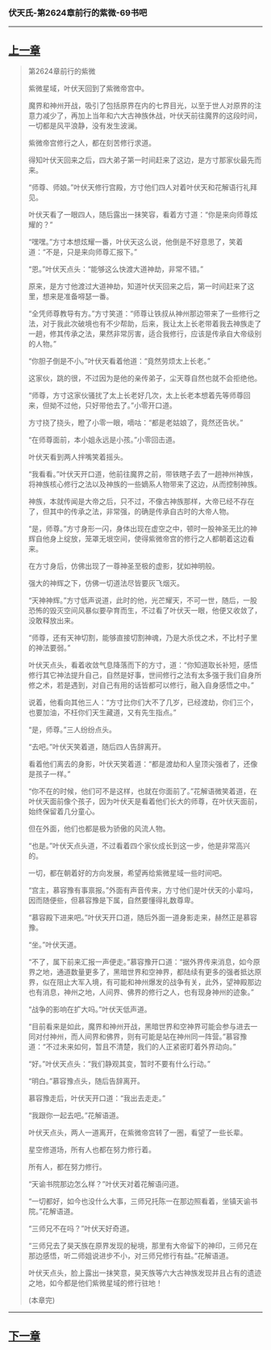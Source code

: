 ### 伏天氏-第2624章前行的紫微-69书吧

--------
[上一章](./344cca0d4b10071a6ae468195483ee58.md)
--------


>
>
>
>第2624章前行的紫微
>
>紫微星域，叶伏天回到了紫微帝宫中。
>
>魔界和神州开战，吸引了包括原界在内的七界目光，以至于世人对原界的注意力减少了，再加上当年和六大古神族休战，叶伏天前往魔界的这段时间，一切都是风平浪静，没有发生波澜。
>
>紫微帝宫修行之人，都在刻苦修行求道。
>
>得知叶伏天回来之后，四大弟子第一时间赶来了这边，是方寸那家伙最先而来。
>
>“师尊、师娘。”叶伏天修行宫殿，方寸他们四人对着叶伏天和花解语行礼拜见。
>
>叶伏天看了一眼四人，随后露出一抹笑容，看着方寸道：“你是来向师尊炫耀的？”
>
>“嘿嘿。”方寸本想炫耀一番，叶伏天这么说，他倒是不好意思了，笑着道：“不是，只是来向师尊汇报下。”
>
>“恩。”叶伏天点头：“能够这么快渡大道神劫，非常不错。”
>
>原来，是方寸他渡过大道神劫，知道叶伏天回来之后，第一时间赶来了这里，想来是准备嘚瑟一番。
>
>“全凭师尊教导有方。”方寸笑道：“师尊让铁叔从神州那边带来了一些修行之法，对于我此次破境也有不少帮助，后来，我让太上长老带着我去神族走了一趟，修其传承之法，果然非常厉害，适合我修行，应该是传承自大帝级别的人物。”
>
>“你胆子倒是不小。”叶伏天看着他道：“竟然劳烦太上长老。”
>
>这家伙，跳的很，不过因为是他的亲传弟子，尘天尊自然也就不会拒绝他。
>
>“师尊，方寸这家伙骚扰了太上长老好几次，太上长老本想着先等师尊回来，但拗不过他，只好带他去了。”小零开口道。
>
>方寸挠了挠头，瞪了小零一眼，嘀咕：“都是老姑娘了，竟然还告状。”
>
>“在师尊面前，本小姐永远是小孩。”小零回击道。
>
>叶伏天看到两人拌嘴笑着摇头。
>
>“我看看。”叶伏天开口道，他前往魔界之前，带铁瞎子去了一趟神州神族，将神族核心修行之法以及神族的一些嫡系人物带来了这边，从而控制神族。
>
>神族，本就传闻是大帝之后，只不过，不像古神族那样，大帝已经不存在了，但其中的传承之法，非常强，的确是传承自古时的大帝人物。
>
>“是，师尊。”方寸身形一闪，身体出现在虚空之中，顿时一股神圣无比的神辉自他身上绽放，笼罩无垠空间，使得紫微帝宫的修行之人都朝着这边看来。
>
>在方寸身后，仿佛出现了一尊神圣至极的虚影，犹如神明般。
>
>强大的神辉之下，仿佛一切道法尽皆要灰飞烟灭。
>
>“天神神辉。”方寸低声说道，此时的他，光芒耀天，不可一世，随后，一股恐怖的毁灭空间风暴似要孕育而生，不过看了叶伏天一眼，他便又收敛了，没敢释放出来。
>
>“师尊，还有天神切割，能够直接切割神魂，乃是大杀伐之术，不比村子里的神法要弱。”
>
>叶伏天点头，看着收敛气息降落而下的方寸，道：“你知道取长补短，感悟修行其它神法提升自己，自然是好事，世间修行之法有太多强于我们自身所修之术，若是遇到，对自己有用的话皆都可以修行，融入自身感悟之中。”
>
>说着，他看向其他三人：“方寸比你们大不了几岁，已经渡劫，你们三个，也要加油，不枉你们天生藏道，又有先生指点。”
>
>“是，师尊。”三人纷纷点头。
>
>“去吧。”叶伏天笑着道，随后四人告辞离开。
>
>看着他们离去的身影，叶伏天笑着道：“都是渡劫和人皇顶尖强者了，还像是孩子一样。”
>
>“你不在的时候，他们可不是这样，也就在你面前了。”花解语微笑着道，在叶伏天面前像个孩子，因为叶伏天是看着他们长大的师尊，在叶伏天面前，始终保留着几分童心。
>
>但在外面，他们也都是极为骄傲的风流人物。
>
>“也是。”叶伏天点头道，不过看着四个家伙成长到这一步，他是非常高兴的。
>
>一切，都在朝着好的方向发展，希望再给紫微星域一些时间吧。
>
>“宫主，慕容豫有事禀报。”外面有声音传来，方寸他们是叶伏天的小辈吗，因而随便些，但慕容豫是下属，自然要懂得礼数尊卑。
>
>“慕容殿下进来吧。”叶伏天开口道，随后外面一道身影走来，赫然正是慕容豫。
>
>“坐。”叶伏天道。
>
>“不了，属下前来汇报一声便走。”慕容豫开口道：“据外界传来消息，如今原界之地，通道数量更多了，黑暗世界和空神界，都陆续有更多的强者抵达原界，似在阻止大军入境，有可能和神州爆发的战争有关，此外，望神殿那边也有消息，神州之地，人间界、佛界的修行之人，也有现身神州的迹象。”
>
>“战争的影响在扩大吗。”叶伏天低声道。
>
>“目前看来是如此，魔界和神州开战，黑暗世界和空神界可能会参与进去一同对付神州，而人间界和佛界，则有可能是站在神州同一阵营。”慕容豫道：“不过未来如何，暂且不清楚，我们的人正紧密盯着外界动向。”
>
>“好。”叶伏天点头：“我们静观其变，暂时不要有什么行动。”
>
>“明白。”慕容豫点头，随后告辞离开。
>
>慕容豫走后，叶伏天开口道：“我出去走走。”
>
>“我跟你一起去吧。”花解语道。
>
>叶伏天点头，两人一道离开，在紫微帝宫转了一圈，看望了一些长辈。
>
>星空修道场，所有人也都在努力修行着。
>
>所有人，都在努力修行。
>
>“天谕书院那边怎么样？”叶伏天对着花解语问道。
>
>“一切都好，如今也没什么大事，三师兄托陈一在那边照看着，坐镇天谕书院。”花解语道。
>
>“三师兄不在吗？”叶伏天好奇道。
>
>“三师兄去了昊天族在原界发现的秘境，那里有大帝留下的神印，三师兄在那边感悟，听二师姐说进步不小，对三师兄修行有益。”花解语道。
>
>叶伏天点头，脸上露出一抹笑意，昊天族等六大古神族发现并且占有的遗迹之地，如今都是他们紫微星域的修行驻地！
>
>(本章完)
>
>

--------
[下一章](./9f8230a6867fd26a6e109fe781b50a0e.md)
--------
